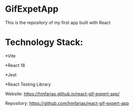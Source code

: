 # GifExpetApp

This is the repository of my first app built with React


# Technology Stack:

*Vite

*React 18

*Jest

*React Testing Library




Website: https://hmfarias.github.io/react-gif-expert-app/

Repository: https://github.com/hmfarias/react-gif-expert-app
